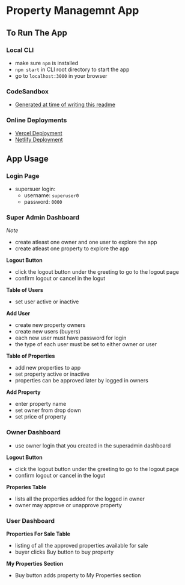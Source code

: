 # Property Managemnt App

## To Run The App

### Local CLI
- make sure `npm` is installed 
- `npm start` in CLI root directory to start the app
- go to `localhost:3000` in your browser

### CodeSandbox

- [Generated at time of writing this readme](https://jqj85.csb.app/)

### Online Deployments

- [Vercel Deployment](https://property-management-app.vercel.app/dashboard)
- [Netlify Deployment](https://property-management-app.netlify.app/)

## App Usage

### Login Page

- supersuer login:
    - username: `superuser0`
    - password: `0000`

### Super Admin Dashboard 

*Note*
- create atleast one owner and one user to explore the app 
- create atleast one property to explore the app 

**Logout Button**
- click the logout button under the greeting to go to the logout page
- confirm logout or cancel in the logut 

**Table of Users**
- set user active or inactive

**Add User**
- create new property owners 
- create new users (buyers)
- each new user must have password for login
- the type of each user must be set to either owner or user

**Table of Properties**
- add new properties to app 
- set property active or inactive
- properties can be approved later by logged in owners 

**Add Property**
- enter property name
- set owner from drop down
- set price of property

### Owner Dashboard

- use owner login that you created in the superadmin dashboard 

**Logout Button**
- click the logout button under the greeting to go to the logout page
- confirm logout or cancel in the logut 


**Properies Table**
- lists all the properties added for the logged in owner 
- owner may approve or unapprove property

### User Dashboard 

**Properties For Sale Table**
- listing of all the approved properties available for sale
- buyer clicks Buy button to buy property

**My Properties Section**
- Buy button adds property to My Properties section 



